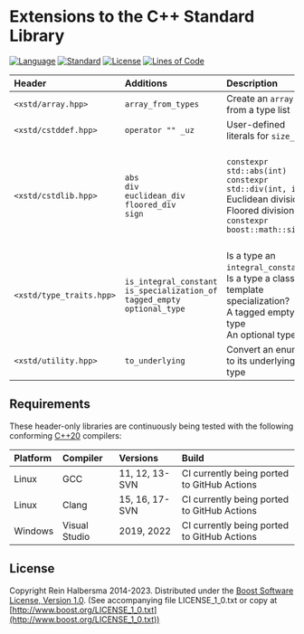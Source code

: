 # Extensions to the C++ Standard Library

[![Language](https://img.shields.io/badge/language-C++-blue.svg)](https://isocpp.org/)
[![Standard](https://img.shields.io/badge/c%2B%2B-20-blue.svg)](https://en.wikipedia.org/wiki/C%2B%2B#Standardization)
[![License](https://img.shields.io/badge/license-Boost-blue.svg)](https://opensource.org/licenses/BSL-1.0)
[![Lines of Code](https://tokei.rs/b1/github/rhalbersma/xstd?category=code)](https://github.com/rhalbersma/xstd)

| Header                   | Additions          | Description | Reference |
| :-----                   | :--------          | :---------- | :-------- |
| `<xstd/array.hpp>`       | `array_from_types` | Create an `array` from a type list | none |
| `<xstd/cstddef.hpp>`     | `operator "" _uz`  | User-defined literals for `size_t` | [p0330r8](http://www.open-std.org/jtc1/sc22/wg21/docs/papers/2020/p0330r8.html) (C++23) |
| `<xstd/cstdlib.hpp>`     | `abs` <br> `div` <br> `euclidean_div` <br> `floored_div` <br> `sign` | `constexpr std::abs(int)` <br> `constexpr std::div(int, int)` <br> Euclidean division <br> Floored division <br> `constexpr boost::math::sign` | [p0533r9](https://www.open-std.org/jtc1/sc22/wg21/docs/papers/2021/p0533r9.pdf) (C++23) <br> [p0533r9](https://www.open-std.org/jtc1/sc22/wg21/docs/papers/2021/p0533r9.pdf) (C++23) <br> [Euclidean division](https://en.wikipedia.org/wiki/Euclidean_division) <br> [Floored division](http://research.microsoft.com/pubs/151917/divmodnote-letter.pdf) <br> [Boost.Math](https://www.boost.org/doc/libs/1_80_0/libs/math/doc/html/math_toolkit/sign_functions.html) |
| `<xstd/type_traits.hpp>` | `is_integral_constant` <br> `is_specialization_of` <br> `tagged_empty` <br> `optional_type` | Is a type an `integral_constant`? <br> Is a type a class template specialization? <br> A tagged empty type <br> An optional type | [p2098r1](http://www.open-std.org/jtc1/sc22/wg21/docs/papers/2020/p2098r1.pdf) <br> none <br> none <br> none |
| `<xstd/utility.hpp>`     | `to_underlying`    | Convert an enum to its underlying type | [p1682r3](https://www.open-std.org/jtc1/sc22/wg21/docs/papers/2021/p1682r3.html) (C++23) |

## Requirements

These header-only libraries are continuously being tested with the following conforming [C++20](http://www.open-std.org/jtc1/sc22/wg21/prot/14882fdis/n4860.pdf) compilers:

| Platform | Compiler       | Versions       | Build |
| :------- | :-------       | :-------       | :---- |
| Linux    | GCC            | 11, 12, 13-SVN | CI currently being ported to GitHub Actions |
| Linux    | Clang          | 15, 16, 17-SVN | CI currently being ported to GitHub Actions |
| Windows  | Visual Studio  | 2019, 2022     | CI currently being ported to GitHub Actions |

## License

Copyright Rein Halbersma 2014-2023.
Distributed under the [Boost Software License, Version 1.0](http://www.boost.org/users/license.html).
(See accompanying file LICENSE_1_0.txt or copy at [http://www.boost.org/LICENSE_1_0.txt](http://www.boost.org/LICENSE_1_0.txt))
